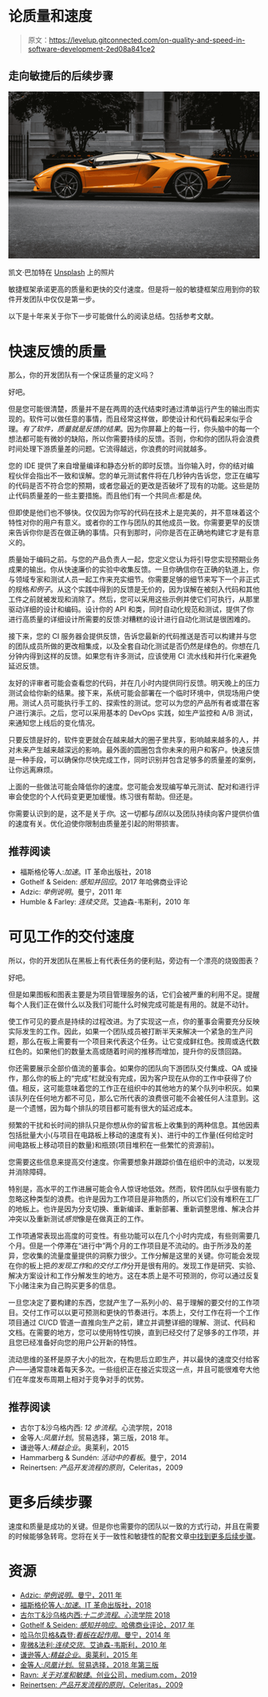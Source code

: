 # 论质量和速度

> 原文：<https://levelup.gitconnected.com/on-quality-and-speed-in-software-development-2ed08a841ce2>

## 走向敏捷后的后续步骤

![](img/ddf7d2280baaecfd5be89b3bf59cf6b8.png)

凯文·巴加特在 [Unsplash](https://unsplash.com/s/photos/lamborghini?utm_source=unsplash&utm_medium=referral&utm_content=creditCopyText) 上的照片

敏捷框架承诺更高的质量和更快的交付速度。但是将一般的敏捷框架应用到你的软件开发团队中仅仅是第一步。

以下是十年来关于你下一步可能做什么的阅读总结。包括参考文献。

# 快速反馈的质量

那么，你的开发团队有一个保证质量的定义吗？

好吧。

但是您可能很清楚，质量并不是在两周的迭代结束时通过清单运行产生的输出而实现的。软件可以做任意的事情，而且经常这样做，即使设计和代码看起来似乎合理。*有了软件，质量就是反馈的结果*。因为你屏幕上的每一行，你头脑中的每一个想法都可能有微妙的缺陷，所以你需要持续的反馈。否则，你和你的团队将会浪费时间处理下游质量差的问题。它流得越远，你浪费的时间就越多。

您的 IDE 提供了来自增量编译和静态分析的即时反馈。当你输入时，你的结对编程伙伴会指出不一致和误解。您的单元测试套件将在几秒钟内告诉您，您正在编写的代码是否不符合您的预期，或者您最近的更改是否破坏了现有的功能。这些是防止代码质量差的一些主要措施。而且他们有一个共同点:都是*快*。

但即使是他们也不够快。仅仅因为你写的代码在技术上是完美的，并不意味着这个特性对你的用户有意义。或者你的工作与团队的其他成员一致。你需要更早的反馈来告诉你你是否在做正确的事情。只有到那时，问你是否在正确地构建它才是有意义的。

质量始于编码之前。与您的产品负责人一起，您定义您认为将引导您实现预期业务成果的输出。你从快速廉价的实验中收集反馈。一旦你确信你在正确的轨道上，你与领域专家和测试人员一起工作来充实细节。你需要足够的细节来写下一个非正式的规格*和例子*。从这个实践中得到的反馈是无价的，因为误解在被刻入代码和其他工件之前就被发现和消除了。然后，您可以采用这些示例并使它们可执行，从那里驱动详细的设计和编码。设计你的 API 和类，同时自动化规范和测试，提供了你进行高质量的详细设计所需要的反馈:对糟糕的设计进行自动化测试是很困难的。

接下来，您的 CI 服务器会提供反馈，告诉您最新的代码推送是否可以构建并与您的团队成员所做的更改相集成，以及全套自动化测试是否仍然是绿色的。你想在几分钟内得到这样的反馈。如果您有许多测试，应该使用 CI 流水线和并行化来避免延迟反馈。

友好的评审者可能会查看您的代码，并在几小时内提供同行反馈。明天晚上的压力测试会给你新的结果。接下来，系统可能会部署在一个临时环境中，供现场用户使用。测试人员可能执行手工的、探索性的测试。您可以为您的产品所有者或潜在客户进行演示。之后，您可以采用基本的 DevOps 实践，如生产监控和 A/B 测试，来通知您上线后的变化情况。

只要反馈是好的，软件变更就会在越来越大的圈子里共享，影响越来越多的人，并对未来产生越来越深远的影响。最外面的圆圈包含你未来的用户和客户。快速反馈是一种手段，可以确保你尽快完成工作，同时识别并包含足够多的质量差的案例，让你远离麻烦。

上面的一些做法可能会降低你的速度。您可能会发现编写单元测试、配对和进行评审会使您的个人代码变更更加缓慢。练习很有帮助。但还是。

你需要认识到的是，这不是关于*你*。这一切都与*团队*以及团队持续向客户提供价值的速度有关。优化迫使你限制由质量差引起的附带损害。

## 推荐阅读

*   福斯格伦等人:*加速*。IT 革命出版社，2018
*   Gothelf & Seiden: *感知并回应*。2017 年哈佛商业评论
*   Adzic: *举例说明*。曼宁，2011 年
*   Humble & Farley: *连续交货*。艾迪森-韦斯利，2010 年

# 可见工作的交付速度

所以，你的开发团队在黑板上有代表任务的便利贴，旁边有一个漂亮的烧毁图表？

好吧。

但是如果图板和图表主要是为项目管理服务的话，它们会被严重的利用不足。提醒每个人我们正在做什么以及我们可能什么时候完成可能是有用的。就是不动针。

使工作可见的要点是持续的过程改进。为了实现这一点，你的董事会需要充分反映实际发生的工作。因此，如果一个团队成员被打断半天来解决一个紧急的生产问题，那么在板上需要有一个项目来代表这个任务。让它变成鲜红色。按周或迭代数红色的。如果他们的数量太高或随着时间的推移而增加，提升你的反馈回路。

你还需要展示全部价值流的董事会。如果你的团队向下游团队交付集成、QA 或操作，那么你的板上的“完成”栏就没有完成，因为客户现在从你的工作中获得了价值。相反，这可能意味着您的工作正在组织中的其他地方的某个队列中积灰。如果该队列在任何地方都不可见，那么它所代表的浪费很可能不会被任何人注意到。这是一个遗憾，因为每个排队的项目都可能有很大的延迟成本。

频繁的干扰和长时间的排队只是你想从你的留言板上收集到的两种信息。其他因素包括批量大小(与项目在电路板上移动的速度有关)、进行中的工作量(任何给定时间电路板上移动项目的数量)和瓶颈(项目堆积在一些繁忙的资源前)。

您需要这些信息来提高交付速度。你需要想象并跟踪价值在组织中的流动，以发现并消除障碍。

特别是，高水平的工作进展可能会令人惊讶地低效。然而，软件团队似乎很有能力忽略这种类型的浪费。也许是因为工作项目是非物质的，所以它们没有堆积在工厂的地板上。也许是因为分支切换、重新编译、重新部署、重新调整思维、解决合并冲突以及重新测试*感觉*像是在做真正的工作。

工作项通常表现出高度的可变性。有些功能可以在几个小时内完成，有些则需要几个月。但是一个停滞在“进行中”两个月的工作项目是不流动的。由于所涉及的差异，您收集的流量度量提供的洞察力很少。工作分解是这里的关键。你可能会发现在你的板上把*的发现工作*和*的交付工作*分开是很有用的。发现工作是研究、实验、解决方案设计和工作分解发生的地方。这在本质上是不可预测的，你可以通过反复下小赌注来为自己购买更多的信息。

一旦您决定了要构建的东西，您就产生了一系列小的、易于理解的要交付的工作项目。交付工作可以以更可预测和更快的节奏进行。本质上，交付工作在将一个工作项目通过 CI/CD 管道一直推向生产之前，建立并调整详细的理解、测试、代码和文档。在需要的地方，您可以使用特性切换，直到已经交付了足够多的工作项，并且您已经准备好向您的用户公开新的特性。

流动思维的圣杯是原子大小的批次，在构思后立即生产，并以最快的速度交付给客户——通常意味着每天多次。一些组织正在接近实现这一点，并且可能很难夸大他们在年度发布周期上相对于竞争对手的优势。

## 推荐阅读

*   古尔丁&沙乌格内西: *12 步流程*。心流学院，2018
*   金等人:*凤凰计划*。贸易选择，第三版，2018 年。
*   谦逊等人:*精益企业*。奥莱利，2015
*   Hammarberg & Sundén: *活动中的看板*。曼宁，2014
*   Reinertsen: *产品开发流程的原则*，Celeritas，2009

# 更多后续步骤

速度和质量是成功的关键。但是你也需要你的团队以一致的方式行动，并且在需要的时候能够急转弯。您将在关于一致性和敏捷性的配套文章[中找到更多后续步骤](https://medium.com/swlh/on-alignment-and-agility-d166f1eb4806)。

# 资源

*   [Adzic: *举例说明*。曼宁，2011 年](https://www.manning.com/books/specification-by-example)
*   [福斯格伦等人:*加速*。IT 革命出版社，2018](https://www.oreilly.com/library/view/accelerate/9781457191435/)
*   [古尔丁&沙乌格内西:*十二步流程*。心流学院 2018](https://www.amazon.com/dp/1999590619/)
*   [Gothelf & Seiden: *感知并响应*。哈佛商业评论，2017 年](https://store.hbr.org/product/sense-and-respond-how-successful-organizations-listen-to-customers-and-create-new-products-continuously/10050)
*   [哈马尔贝格&森登:*看板在起作用*。曼宁，2014 年](https://www.manning.com/books/kanban-in-action)
*   [卑微&法利:*连续交货*。艾迪森-韦斯利，2010 年](https://www.amazon.com/dp/0321601912)
*   [谦逊等人:*精益企业*。奥莱利，2015 年](http://shop.oreilly.com/product/0636920030355.do)
*   [金等人:*凤凰计划*。贸易选择，2018 年第三版](https://www.amazon.com/dp/0988262592)
*   [Ravn: *关于对准和敏捷*。创业公司，medium.com，2019](https://medium.com/swlh/on-alignment-and-agility-d166f1eb4806)
*   [Reinertsen: *产品开发流程的原则*，Celeritas，2009](https://www.amazon.com/dp/1935401009)